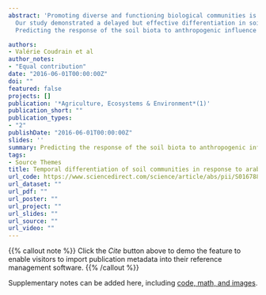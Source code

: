 ```yaml
---
abstract: 'Promoting diverse and functioning biological communities is an important objective of agroecology, with increasing attention given to the important role of soil biodiversity. In an experimental study conducted under field conditions, we followed over four years the dynamic of soil organisms from various sizes and trophic niches in four variants of a cropping system which are differentiated by soil tillage, residue management and N fertilization rate. Differentiation in overall family diversity, as well as in the abundance and diversity of the multiple trophic groups was evaluated every two years.
  Our study demonstrated a delayed but effective differentiation in soil biota diversity following implementation of the agricultural practices. Soil biodiversity varied throughout time with some groups responding more readily than others, thereby highlighting differences related to trophic position and body size. The visualization of diversity profiles revealed an increasing impact of agricultural practices on group diversity towards higher trophic levels. While tillage appeared a main factor of influence, surprisingly little impact of residue management and nitrogen fertilization could be observed.
  Predicting the response of the soil biota to anthropogenic influence calls for an understanding of complex interactions between soil organisms in heterogeneous soil microhabitats. Through its multi-taxonomic approach, the present study increases our understanding of the dynamic of soil communities in agricultural cropping systems and helps identify possible consequences for soil functioning.'

authors:
- Valérie Coudrain et al
author_notes:
- "Equal contribution"
date: "2016-06-01T00:00:00Z"
doi: ""
featured: false
projects: []
publication: '*Agriculture, Ecosystems & Environment*(1)'
publication_short: ""
publication_types:
- "2"
publishDate: "2016-06-01T00:00:00Z"
slides: ''
summary: Predicting the response of the soil biota to anthropogenic influence calls for an understanding of complex interactions between soil organisms in heterogeneous soil microhabitats.
tags:
- Source Themes
title: Temporal differentiation of soil communities in response to arable crop management strategies
url_code: https://www.sciencedirect.com/science/article/abs/pii/S0167880916301645
url_dataset: ""
url_pdf: ""
url_poster: ""
url_project: ""
url_slides: ""
url_source: ""
url_video: ""
---
```


{{% callout note %}}
Click the *Cite* button above to demo the feature to enable visitors to import publication metadata into their reference management software.
{{% /callout %}}


Supplementary notes can be added here, including [code, math, and images](https://wowchemy.com/docs/writing-markdown-latex/).
